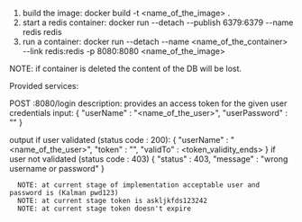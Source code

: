 1. build the image: docker build -t <name_of_the_image> .
2. start a redis container: docker run --detach --publish 6379:6379 --name redis redis
3. run a container: docker run --detach --name <name_of_the_container> --link redis:redis -p 8080:8080 <name_of_the_image>

NOTE: if container is deleted the content of the DB will be lost.

Provided services:

POST <host>:8080/login
  description: provides an access token for the given user credentials
  input:
      {
        "userName" : "<name_of_the_user>", 
        "userPassword" : "<userPassword>"
      }
  
  output
    if user validated (status code : 200):
      {
        "userName" : "<name_of_the_user>",
        "token" : "<token>",
        "validTo" : <token_validity_ends>
      }
     if user not validated (status code : 403)
      {
        "status" : 403,
        "message" : "wrong username or password"
      }
      
      NOTE: at current stage of implementation acceptable user and password is (Kalman pwd123)
      NOTE: at current stage token is askljkfds123242
      NOTE: at current stage token doesn't expire

